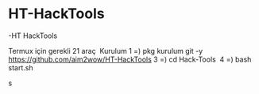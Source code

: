 # HT-HackTools



-HT HackTools

Termux için gerekli 21 araç 
Kurulum
1 =) pkg kurulum git -y 
https://github.com/aim2wow/HT-HackTools 
3 =) cd Hack-Tools 
4 =) bash start.sh

s
